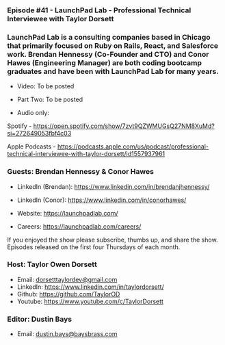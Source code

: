 ### Episode #41 - LaunchPad Lab - Professional Technical Interviewee with Taylor Dorsett

### LaunchPad Lab is a consulting companies based in Chicago that primarily focused on Ruby on Rails, React, and Salesforce work. Brendan Hennessy (Co-Founder and CTO) and Conor Hawes (Engineering Manager) are both coding bootcamp graduates and have been with LaunchPad Lab for many years.

- Video: To be posted
- Part Two: To be posted

- Audio only:

Spotify - https://open.spotify.com/show/7zvt9QZWMUGsQ27NM8XuMd?si=272649053fbf4c03

Apple Podcasts - https://podcasts.apple.com/us/podcast/professional-technical-interviewee-with-taylor-dorsett/id1557937961

### Guests: Brendan Hennessy & Conor Hawes

- LinkedIn (Brendan): https://www.linkedin.com/in/brendanjhennessy/
- LinkedIn (Conor): https://www.linkedin.com/in/conorhawes/

- Website: https://launchpadlab.com/
- Careers: https://launchpadlab.com/careers/

If you enjoyed the show please subscribe, thumbs up, and share the show.
Episodes released on the first four Thursdays of each month.

### Host: Taylor Owen Dorsett

- Email: dorsetttaylordev@gmail.com
- LinkedIn: https://www.linkedin.com/in/taylordorsett/
- Github: https://github.com/TaylorOD
- Youtube: https://www.youtube.com/c/TaylorDorsett

### Editor: Dustin Bays

- Email: dustin.bays@baysbrass.com
